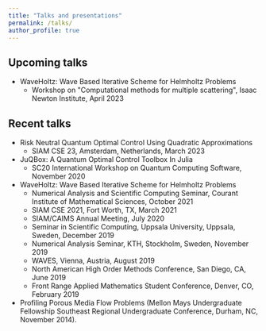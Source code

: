 ```yaml
---
title: "Talks and presentations"
permalink: /talks/
author_profile: true
---
```


## Upcoming talks
* WaveHoltz: Wave Based Iterative Scheme for Helmholtz Problems 
	- Workshop on "Computational methods for multiple scattering", Isaac Newton Institute, April 2023

## Recent talks
* Risk Neutral Quantum Optimal Control Using Quadratic Approximations
	- SIAM CSE 23, Amsterdam, Netherlands, March 2023
* JuQBox: A Quantum Optimal Control Toolbox In Julia
	- SC20 International Workshop on Quantum Computing Software, November 2020
* WaveHoltz: Wave Based Iterative Scheme for Helmholtz Problems 
	- Numerical Analysis and Scientific Computing Seminar, Courant Institute of Mathematical Sciences, October 2021
	- SIAM CSE 2021, Fort Worth, TX, March 2021
	- SIAM/CAIMS Annual Meeting, July 2020
	- Seminar in Scientific Computing, Uppsala University, Uppsala, Sweden, December 2019
	- Numerical Analysis Seminar, KTH, Stockholm, Sweden, November 2019
	- WAVES, Vienna, Austria, August 2019
	- North American High Order Methods Conference, San Diego, CA, June 2019
	- Front Range Applied Mathematics Student Conference, Denver, CO, February 2019
* Profiling Porous Media Flow Problems (Mellon Mays Undergraduate Fellowship Southeast Regional Undergraduate Conference, Durham, NC, November 2014).

